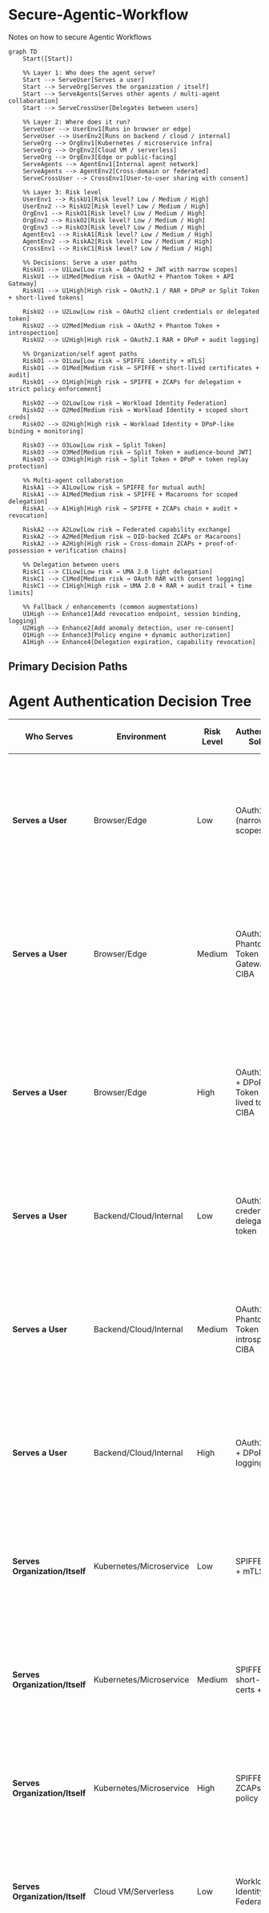 # Secure-Agentic-Workflow
Notes on how to secure Agentic Workflows

```mermaid
graph TD
    Start([Start])

    %% Layer 1: Who does the agent serve?
    Start --> ServeUser[Serves a user]
    Start --> ServeOrg[Serves the organization / itself]
    Start --> ServeAgents[Serves other agents / multi-agent collaboration]
    Start --> ServeCrossUser[Delegates between users]

    %% Layer 2: Where does it run?
    ServeUser --> UserEnv1[Runs in browser or edge]
    ServeUser --> UserEnv2[Runs on backend / cloud / internal]
    ServeOrg --> OrgEnv1[Kubernetes / microservice infra]
    ServeOrg --> OrgEnv2[Cloud VM / serverless]
    ServeOrg --> OrgEnv3[Edge or public-facing]
    ServeAgents --> AgentEnv1[Internal agent network]
    ServeAgents --> AgentEnv2[Cross-domain or federated]
    ServeCrossUser --> CrossEnv1[User-to-user sharing with consent]

    %% Layer 3: Risk level
    UserEnv1 --> RiskU1[Risk level? Low / Medium / High]
    UserEnv2 --> RiskU2[Risk level? Low / Medium / High]
    OrgEnv1 --> RiskO1[Risk level? Low / Medium / High]
    OrgEnv2 --> RiskO2[Risk level? Low / Medium / High]
    OrgEnv3 --> RiskO3[Risk level? Low / Medium / High]
    AgentEnv1 --> RiskA1[Risk level? Low / Medium / High]
    AgentEnv2 --> RiskA2[Risk level? Low / Medium / High]
    CrossEnv1 --> RiskC1[Risk level? Low / Medium / High]

    %% Decisions: Serve a user paths
    RiskU1 --> U1Low[Low risk → OAuth2 + JWT with narrow scopes]
    RiskU1 --> U1Med[Medium risk → OAuth2 + Phantom Token + API Gateway]
    RiskU1 --> U1High[High risk → OAuth2.1 / RAR + DPoP or Split Token + short-lived tokens]

    RiskU2 --> U2Low[Low risk → OAuth2 client credentials or delegated token]
    RiskU2 --> U2Med[Medium risk → OAuth2 + Phantom Token + introspection]
    RiskU2 --> U2High[High risk → OAuth2.1 RAR + DPoP + audit logging]

    %% Organization/self agent paths
    RiskO1 --> O1Low[Low risk → SPIFFE identity + mTLS]
    RiskO1 --> O1Med[Medium risk → SPIFFE + short-lived certificates + audit]
    RiskO1 --> O1High[High risk → SPIFFE + ZCAPs for delegation + strict policy enforcement]

    RiskO2 --> O2Low[Low risk → Workload Identity Federation]
    RiskO2 --> O2Med[Medium risk → Workload Identity + scoped short creds]
    RiskO2 --> O2High[High risk → Workload Identity + DPoP-like binding + monitoring]

    RiskO3 --> O3Low[Low risk → Split Token]
    RiskO3 --> O3Med[Medium risk → Split Token + audience-bound JWT]
    RiskO3 --> O3High[High risk → Split Token + DPoP + token replay protection]

    %% Multi-agent collaboration
    RiskA1 --> A1Low[Low risk → SPIFFE for mutual auth]
    RiskA1 --> A1Med[Medium risk → SPIFFE + Macaroons for scoped delegation]
    RiskA1 --> A1High[High risk → SPIFFE + ZCAPs chain + audit + revocation]

    RiskA2 --> A2Low[Low risk → Federated capability exchange]
    RiskA2 --> A2Med[Medium risk → DID-backed ZCAPs or Macaroons]
    RiskA2 --> A2High[High risk → Cross-domain ZCAPs + proof-of-possession + verification chains]

    %% Delegation between users
    RiskC1 --> C1Low[Low risk → UMA 2.0 light delegation]
    RiskC1 --> C1Med[Medium risk → OAuth RAR with consent logging]
    RiskC1 --> C1High[High risk → UMA 2.0 + RAR + audit trail + time limits]

    %% Fallback / enhancements (common augmentations)
    U1High --> Enhance1[Add revocation endpoint, session binding, logging]
    U2High --> Enhance2[Add anomaly detection, user re-consent]
    O1High --> Enhance3[Policy engine + dynamic authorization]
    A1High --> Enhance4[Delegation expiration, capability revocation]
```

## Primary Decision Paths

# Agent Authentication Decision Tree

| Who Serves                     | Environment             | Risk Level | Authentication Solution                                        | Enhancements                                            | **Example AI Agent Use Case**                                                                                                                                        |
| ------------------------------ | ----------------------- | ---------- | -------------------------------------------------------------- | ------------------------------------------------------- | -------------------------------------------------------------------------------------------------------------------------------------------------------------------- |
| **Serves a User**              | Browser/Edge            | Low        | OAuth2 + JWT (narrow scopes)                                   | Token refresh rotation                                  | **Calendar scheduling agent** that lives in browser sidebar, books lunch meetings by reading/writing only the user’s work calendar — cannot touch email or contacts. |
| **Serves a User**              | Browser/Edge            | Medium     | OAuth2 + Phantom Token + API Gateway + CIBA                    | Rate limiting, CORS, push notifications                 | **Browser-based email triage agent** that drafts replies inside Gmail UI — phantom token hides credentials so compromised browser can’t leak sensitive backend keys. |
| **Serves a User**              | Browser/Edge            | High       | OAuth2.1/RAR + DPoP or Split Token + short-lived tokens + CIBA | Revocation endpoint, session binding, anomaly detection | **Mobile banking chatbot** that executes payments — requires proof-of-possession, very short token lifetime, and per-transaction permission scopes.                  |
| **Serves a User**              | Backend/Cloud/Internal  | Low        | OAuth2 client credentials or delegated token                   | Basic token rotation                                    | **Reminder notification agent** running in backend to send SMS alerts based on user’s preferences — simple service account auth.                                     |
| **Serves a User**              | Backend/Cloud/Internal  | Medium     | OAuth2 + Phantom Token + introspection + CIBA                  | Request signing, IP whitelisting, async auth flows      | **Travel booking AI** that compares flights, books tickets, and manages itinerary from backend — tokens are introspected by API gateway before use.                  |
| **Serves a User**              | Backend/Cloud/Internal  | High       | OAuth2.1 RAR + DPoP + audit logging + CIBA                     | Anomaly detection, user re-consent, behavioral analysis | **Robo-advisor AI** making trades — every action is recorded in audit logs with per-asset-class permissions and real-time risk monitoring.                           |
| **Serves Organization/Itself** | Kubernetes/Microservice | Low        | SPIFFE identity + mTLS                                         | Cert rotation, health checks                            | **Data cleanup microservice** in a service mesh — communicates internally to purge stale logs using workload-based identity.                                         |
| **Serves Organization/Itself** | Kubernetes/Microservice | Medium     | SPIFFE + short-lived certs + audit                             | Namespace isolation, RBAC                               | **Model retraining pipeline** — pulls training data and pushes updated model images into production, with short-lived service identity.                              |
| **Serves Organization/Itself** | Kubernetes/Microservice | High       | SPIFFE + ZCAPs + strict policy                                 | Dynamic authz, capability revocation                    | **Compliance AI** that queries sensitive records — capabilities are revocable at runtime based on audit findings.                                                    |
| **Serves Organization/Itself** | Cloud VM/Serverless     | Low        | Workload Identity Federation                                   | Resource tagging, monitoring                            | **Image processing function** triggered by user uploads — authenticates to cloud storage without static keys.                                                        |
| **Serves Organization/Itself** | Cloud VM/Serverless     | Medium     | Workload Identity + scoped short creds                         | VPC restriction, TLS                                    | **ETL AI agent** that runs hourly, pulling customer data, transforming it, and storing it in analytics DB with least privilege.                                      |
| **Serves Organization/Itself** | Cloud VM/Serverless     | High       | Workload Identity + DPoP-like binding + monitoring             | Behavioral analysis, alerting, failover                 | **Autonomous trading engine** — cloud identity is bound to specific execution environment, detects and halts abnormal trade bursts.                                  |
| **Serves Organization/Itself** | Edge/Public-facing      | Low        | Split Token                                                    | CDN integration, basic caching                          | **Public-facing content summarization bot** that fetches and summarizes news articles — edge server uses reference token only.                                       |
| **Serves Organization/Itself** | Edge/Public-facing      | Medium     | Split Token + audience-bound JWT                               | Geo restrictions, rate limiting                         | **Public API gateway for AI inference** — tokens are bound to region-specific users to comply with data laws.                                                        |
| **Serves Organization/Itself** | Edge/Public-facing      | High       | Split Token + DPoP + anti-replay                               | Fraud detection                                         | **Edge-based payment authorization agent** — signs each request to prevent replay attacks during high-value transactions.                                            |
| **Serves Other Agents**        | Internal Agent Network  | Low        | SPIFFE for mutual auth                                         | Load balancing, service discovery                       | **Document indexing swarm** — multiple agents crawl, parse, and share search indexes internally with mTLS mutual trust.                                              |
| **Serves Other Agents**        | Internal Agent Network  | Medium     | SPIFFE + Macaroons                                             | Delegation logging, task queuing                        | **Multi-agent RAG pipeline** — retrieval agents pass limited search capabilities to summarization agents for controlled processing.                                  |
| **Serves Other Agents**        | Internal Agent Network  | High       | SPIFFE + ZCAPs chain + audit                                   | Delegation expiration, capability revocation            | **Real-time fraud detection agent mesh** — delegation chains with instant kill-switch if a compromised agent is detected.                                            |
| **Serves Other Agents**        | Cross-domain/Federated  | Low        | Federated capability exchange                                  | Trust anchors                                           | **Inter-company supplier info bot** — shares only allowed inventory metadata between trusted partners.                                                               |
| **Serves Other Agents**        | Cross-domain/Federated  | Medium     | DID-backed ZCAPs or Macaroons                                  | Identity verification                                   | **Logistics tracking AI agents** — each step in supply chain passes verified updates without exposing full datasets.                                                 |
| **Serves Other Agents**        | Cross-domain/Federated  | High       | Cross-domain ZCAPs + PoP                                       | Multi-party verification                                | **International trade settlement AI agents** — cryptographic proofs and dispute resolution workflows for cross-border payments.                                      |
| **Delegates Between Users**    | User-to-user            | Low        | UMA 2.0 light delegation + CIBA                                | Consent timers                                          | **Shared playlist AI** — user grants another user’s agent temporary playlist edit rights.                                                                            |
| **Delegates Between Users**    | User-to-user            | Medium     | OAuth RAR + consent logging + CIBA                             | Notification system, consent audit                      | **Contract review assistant** — allows another user’s legal AI to review documents with line-by-line restrictions.                                                   |
| **Delegates Between Users**    | User-to-user            | High       | UMA 2.0 + RAR + audit trail + CIBA                             | Automated expiration, compliance                        | **Medical AI assistant** — patient grants doctor’s AI time-limited access to imaging scans for consultation.                                                         |

## Enhancement Patterns

| Base Solution | Enhancement | Example Application |
|---------------|-------------|-------------------|
| OAuth2.1/RAR + DPoP (High Risk User) | Add revocation endpoint, session binding, logging | Banking app with instant token revocation and session monitoring |
| OAuth2.1 RAR + DPoP (High Risk Backend) | Add anomaly detection, user re-consent | Investment platform detecting unusual trading patterns |
| SPIFFE + ZCAPs (High Risk Org) | Policy engine + dynamic authorization | Healthcare system with dynamic access control based on patient context |
| SPIFFE + ZCAPs chain (High Risk Agents) | Delegation expiration, capability revocation | Autonomous vehicle fleet with time-limited agent interactions |

## Key Terms

- **OAuth2.1/RAR**: Rich Authorization Requests for fine-grained permissions
- **DPoP**: Demonstration of Proof-of-Possession to bind tokens to clients
- **SPIFFE**: Secure Production Identity Framework for Everyone
- **ZCAPs**: Authorization Capabilities for delegation chains
- **Macaroons**: Bearer tokens with embedded caveats for attenuation
- **UMA 2.0**: User-Managed Access for user-controlled authorization
- **Phantom Token**: Opaque reference token that hides actual JWT from client
## Key Terms

- **OAuth2.1/RAR**: Rich Authorization Requests for fine-grained permissions
- **DPoP**: Demonstration of Proof-of-Possession to bind tokens to clients
- **SPIFFE**: Secure Production Identity Framework for Everyone
- **ZCAPs**: Authorization Capabilities for delegation chains
- **Macaroons**: Bearer tokens with embedded caveats for attenuation
- **UMA 2.0**: User-Managed Access for user-controlled authorization
- **Phantom Token**: Opaque reference token that hides actual JWT from client

## Decision Tree Structure

### Layer 1: Primary Service Model
- **Serves a user**: Agent acts on behalf of individual users
- **Serves the organization / itself**: Agent operates for organizational needs or autonomous operations
- **Serves other agents / multi-agent collaboration**: Agent participates in multi-agent systems
- **Delegates between users**: Agent facilitates user-to-user interactions with proper consent

### Layer 2: Runtime Environment Categories

#### For User-Serving Agents:
- **Runs in browser or edge**: Client-side execution, limited trust environment
- **Runs on backend / cloud / internal**: Server-side execution, controlled environment

#### For Organization-Serving Agents:
- **Kubernetes / microservice infra**: Container orchestration, service mesh environments
- **Cloud VM / serverless**: Virtual machines or serverless computing platforms
- **Edge or public-facing**: Deployed at network edge or public interfaces

#### For Multi-Agent Systems:
- **Internal agent network**: Agents within same trust domain
- **Cross-domain or federated**: Agents across different trust boundaries

#### For User Delegation:
- **User-to-user sharing with consent**: Facilitating controlled sharing between users

### Layer 3: Risk Assessment
Each environment path branches into three risk levels:
- **Low Risk**: Basic security requirements, standard threat model
- **Medium Risk**: Elevated security needs, additional protections required
- **High Risk**: Critical security requirements, comprehensive protection needed


```mermaid
sequenceDiagram
    autonumber
    %% Participants
    participant User
    participant Browser
    participant SPA as Frontend (SPA JS)
    participant Backend as Backend (Python / Confidential / BFF)
    participant Session as Session Store (DB)
    participant Azure as Azure Entra ID (IdP)
    participant JWKS as Azure JWKS (keys)
    participant API as Resource API (Backend or separate)

    Note over Browser,Backend: --- User tries to access a protected resource ---

    %% ===== Cookie-based (Backend/BFF) =====
    Note right of Browser: Cookie-based / BFF flow (Backend does token exchange; browser gets HttpOnly session cookie)
    Browser->>Backend: 1) GET /protected (no session cookie)
    Backend-->>Browser: 2) 302 Redirect to Azure /authorize?response_type=code&client_id=CFG&redirect_uri=https://app/callback&scope=openid%20profile%20offline_access%20api.read&state=S&nonce=N
    Browser->>Azure: 3) GET /authorize (user lands on IdP)
    Note right of Azure: 4) Azure shows login UI -> user enters credentials -> Azure triggers MFA (conditional access)
    Azure-->>Browser: 5) 302 Redirect to https://app/callback?code=AUTH_CODE&state=S
    Browser->>Backend: 6) GET /callback?code=AUTH_CODE&state=S
    Backend->>Azure: 7) POST /token  (grant_type=authorization_code, code=AUTH_CODE, redirect_uri=..., client_id, client_secret[, pkce_verifier])
    Azure-->>Backend: 8) 200 { access_token: <JWT>, id_token: <JWT>, refresh_token: <opaque>, expires_in:3600, token_type:Bearer }
    Backend->>Session: 9) Store session: { session_id: SESS123, access_token, refresh_token, user_claims_from_id_token, expires_at }
    Backend-->>Browser: 10) Set-Cookie: session_id=SESS123; HttpOnly; Secure; SameSite=Strict; Path=/; Max-Age=3600
    Note over Browser,Backend: 11) Subsequent browser requests automatically send cookie

    Browser->>Backend: 12) GET /api/data (Cookie: session_id=SESS123)
    Backend->>Session: 13) lookup SESS123 -> get access_token + expiry
    alt access_token still valid
        Backend->>JWKS: 14) (cached) get public key by kid ; verify JWT signature & claims (iss,aud,exp,scope)
        JWKS-->>Backend: 15) public key
        Backend-->>Browser: 16) 200 {protected resource}
    else access_token expired
        Backend->>Azure: 17) POST /token (grant_type=refresh_token, refresh_token=..., client_id, client_secret)
        Azure-->>Backend: 18) 200 { new access_token, new refresh_token, expires_in }
        Backend->>Session: 19) update session tokens
        Backend-->>Browser: 20) 200 {protected resource}
    end

    %% Logout / Revoke for Cookie flow
    Browser->>Backend: 21) POST /logout (Cookie: SESS123)
    Backend->>Session: 22) delete session SESS123 (remove tokens)
    Backend->>Azure: 23) POST /revoke (token=refresh_token OR token=access_token)  -- optional
    Azure-->>Backend: 24) 200 OK
    Backend-->>Browser: 25) Set-Cookie: session_id=; Max-Age=0; Path=/; HttpOnly; Secure
    Backend-->>Browser: 26) Redirect -> Azure logout endpoint (end SSO) optionally

    %% ===== Bearer Token (SPA) =====
    Note right of SPA: Bearer token / SPA flow (PKCE). SPA exchanges code -> keeps access token in memory (or localStorage, less safe).
    Browser->>SPA: 27) User clicks "Login" in SPA
    SPA-->>Browser: 28) 302 Redirect to Azure /authorize?response_type=code&client_id=SPA_CLIENT&redirect_uri=https://spa/callback&scope=openid%20profile%20offline_access%20api.read&state=S2&nonce=N2&code_challenge=CH&code_challenge_method=S256
    Browser->>Azure: 29) GET /authorize (SPA)
    Note right of Azure: 30) Azure login + MFA
    Azure-->>Browser: 31) 302 Redirect to https://spa/callback?code=AUTH_CODE_SP&state=S2
    Browser->>SPA: 32) GET /callback?code=AUTH_CODE_SP&state=S2
    SPA->>Azure: 33) POST /token (grant_type=authorization_code, code=AUTH_CODE_SP, redirect_uri=https://spa/callback, client_id=SPA_CLIENT, code_verifier=VER)
    Azure-->>SPA: 34) 200 { access_token: <JWT>, id_token: <JWT>, refresh_token: <rotating?>, expires_in }
    Note over SPA: 35) Store access_token in memory (recommended); if storing anywhere persistent -> risk of XSS
    SPA->>API: 36) GET /api/data Authorization: Bearer <access_token>
    API->>JWKS: 37) fetch jwks_uri (cached) -> select key by kid -> verify JWT signature and claims (iss,aud,exp,scope,azp)
    JWKS-->>API: 38) public key
    alt token valid
        API-->>SPA: 39) 200 { protected resource }
    else token expired
        SPA->>Azure: 40) POST /token (grant_type=refresh_token, refresh_token=...)
        Azure-->>SPA: 41) 200 { new access_token, new_refresh_token? }
        SPA->>API: 42) GET /api/data Authorization: Bearer <new_access_token>
        API->>JWKS: 43) verify and respond 200
    end

    %% Error / Invalid refresh handling
    Note right of SPA: If refresh fails (invalid_grant) -> SPA must re-initiate login (redirect to /authorize)

    %% Token inspection & shape notes
    Note over Azure,Backend: Token Response sample (abbrev): 
      {"access_token":"eyJhbGciOiJSUzI1NiIsInR5cCI...","id_token":"eyJ...","refresh_token":"0.ABc..."}
    Note over API,Backend: JWT decoded payload sample (abbrev):
      {"iss":"https://login.microsoftonline.com/{tid}/v2.0","aud":"api-client-id","sub":"user-id","scp":"user.read api.read","iat":169..., "exp":169...,"amr":["pwd","mfa"]}
```

